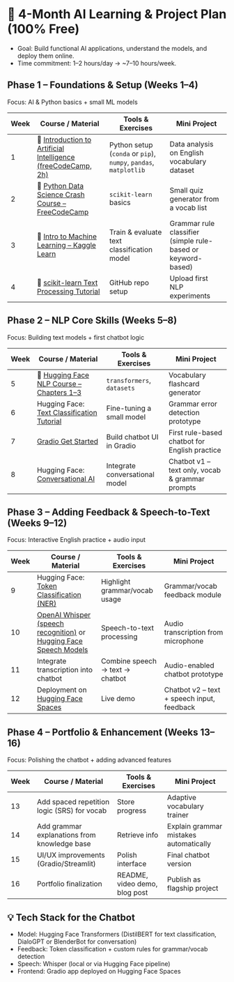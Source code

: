 # 📅 4-Month AI Learning & Project Plan (100% Free)

- Goal: Build functional AI applications, understand the models, and deploy them online.
- Time commitment: 1–2 hours/day → ~7–10 hours/week.

## Phase 1 – Foundations & Setup (Weeks 1–4)

Focus: AI & Python basics + small ML models

| Week | Course / Material                                                                                                               | Tools & Exercises                                                | Mini Project                                                 |
| ---- | ------------------------------------------------------------------------------------------------------------------------------- | ---------------------------------------------------------------- | ------------------------------------------------------------ |
| 1    | 🎥 [Introduction to Artificial Intelligence (freeCodeCamp, 2h)](https://www.youtube.com/watch?v=JMUxmLyrhSk)                    | Python setup (`conda` or `pip`), `numpy`, `pandas`, `matplotlib` | Data analysis on English vocabulary dataset                  |
| 2    | 🎥 [Python Data Science Crash Course – FreeCodeCamp](https://www.youtube.com/watch?v=LHBE6Q9XlzI)                               | `scikit-learn` basics                                            | Small quiz generator from a vocab list                       |
| 3    | 🎥 [Intro to Machine Learning – Kaggle Learn](https://www.kaggle.com/learn/intro-to-machine-learning)                           | Train & evaluate text classification model                       | Grammar rule classifier (simple rule-based or keyword-based) |
| 4    | 📄 [scikit-learn Text Processing Tutorial](https://scikit-learn.org/stable/tutorial/text_analytics/working_with_text_data.html) | GitHub repo setup                                                | Upload first NLP experiments                                 |

## Phase 2 – NLP Core Skills (Weeks 5–8)

Focus: Building text models + first chatbot logic

| Week | Course / Material                                                                                                    | Tools & Exercises              | Mini Project                                    |
| ---- | -------------------------------------------------------------------------------------------------------------------- | ------------------------------ | ----------------------------------------------- |
| 5    | 📄 [Hugging Face NLP Course – Chapters 1–3](https://huggingface.co/course/)                                          | `transformers`, `datasets`     | Vocabulary flashcard generator                  |
| 6    | Hugging Face: [Text Classification Tutorial](https://huggingface.co/docs/transformers/tasks/sequence_classification) | Fine-tuning a small model      | Grammar error detection prototype               |
| 7    | [Gradio Get Started](https://gradio.app/get_started/)                                                                | Build chatbot UI in Gradio     | First rule-based chatbot for English practice   |
| 8    | Hugging Face: [Conversational AI](https://huggingface.co/docs/transformers/tasks/conversational)                     | Integrate conversational model | Chatbot v1 – text only, vocab & grammar prompts |

## Phase 3 – Adding Feedback & Speech-to-Text (Weeks 9–12)

Focus: Interactive English practice + audio input

| Week | Course / Material                                                                                                                                                                 | Tools & Exercises               | Mini Project                               |
| ---- | --------------------------------------------------------------------------------------------------------------------------------------------------------------------------------- | ------------------------------- | ------------------------------------------ |
| 9    | Hugging Face: [Token Classification (NER)](https://huggingface.co/docs/transformers/tasks/token_classification)                                                                   | Highlight grammar/vocab usage   | Grammar/vocab feedback module              |
| 10   | [OpenAI Whisper (speech recognition)](https://github.com/openai/whisper) or [Hugging Face Speech Models](https://huggingface.co/models?pipeline_tag=automatic-speech-recognition) | Speech-to-text processing       | Audio transcription from microphone        |
| 11   | Integrate transcription into chatbot                                                                                                                                              | Combine speech → text → chatbot | Audio-enabled chatbot prototype            |
| 12   | Deployment on [Hugging Face Spaces](https://huggingface.co/spaces)                                                                                                                | Live demo                       | Chatbot v2 – text + speech input, feedback |

## Phase 4 – Portfolio & Enhancement (Weeks 13–16)

Focus: Polishing the chatbot + adding advanced features

| Week | Course / Material                            | Tools & Exercises             | Mini Project                           |
| ---- | -------------------------------------------- | ----------------------------- | -------------------------------------- |
| 13   | Add spaced repetition logic (SRS) for vocab  | Store progress                | Adaptive vocabulary trainer            |
| 14   | Add grammar explanations from knowledge base | Retrieve info                 | Explain grammar mistakes automatically |
| 15   | UI/UX improvements (Gradio/Streamlit)        | Polish interface              | Final chatbot version                  |
| 16   | Portfolio finalization                       | README, video demo, blog post | Publish as flagship project            |


## 💡 Tech Stack for the Chatbot

- Model: Hugging Face Transformers (DistilBERT for text classification, DialoGPT or BlenderBot for conversation)
- Feedback: Token classification + custom rules for grammar/vocab detection
- Speech: Whisper (local or via Hugging Face pipeline)
- Frontend: Gradio app deployed on Hugging Face Spaces